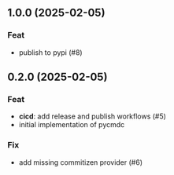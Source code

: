 ## 1.0.0 (2025-02-05)

### Feat

- publish to pypi (#8)

## 0.2.0 (2025-02-05)

### Feat

- **cicd**: add release and publish workflows (#5)
- initial implementation of pycmdc

### Fix

- add missing commitizen provider (#6)
